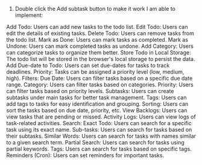 1. Double click the Add subtask button to make it work
I am able to implement:

Add Todo: Users can add new tasks to the todo list.
Edit Todo: Users can edit the details of existing tasks.
Delete Todo: Users can remove tasks from the todo list. 
Mark as Done: Users can mark tasks as completed.
Mark as Undone: Users can mark completed tasks as undone.
Add Category: Users can categorize tasks to organize them better. 
Store Todo in Local Storage: The todo list will be stored in the browser's local storage to persist the data. 
Add Due-date to Todo: Users can set due-dates for tasks to track deadlines. 
Priority: Tasks can be assigned a priority level (low, medium, high). 
Filters:
Due Date: Users can filter tasks based on a specific due date range.
Category: Users can filter tasks based on categories.
Priority: Users can filter tasks based on priority levels.
Subtasks: Users can create subtasks under main tasks for better task management. 
Tags: Users can add tags to tasks for easy identification and grouping. 
Sorting: Users can sort the tasks based on due date, priority, etc.
View Backlogs: Users can view tasks that are pending or missed. 
Activity Logs: Users can view logs of task-related activities. 
Search:
        Exact Todo: Users can search for a specific task using its exact name.
        Sub-tasks: Users can search for tasks based on their subtasks.
        Similar Words: Users can search for tasks with names similar to a given search term.
        Partial Search: Users can search for tasks using partial keywords.
        Tags: Users can search for tasks based on specific tags.
Reminders (Cron): Users can set reminders for important tasks.
